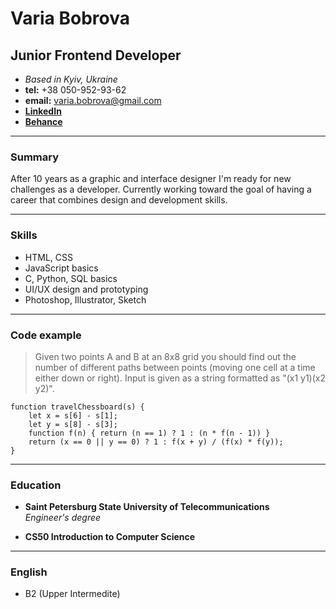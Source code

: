 # Varia Bobrova

## Junior Frontend Developer

* _Based in Kyiv, Ukraine_  
* **tel:** +38 050-952-93-62  
* **email:** varia.bobrova@gmail.com  
* [**LinkedIn**](https://www.linkedin.com/in/varia-bobrova/) 
* [**Behance**](https://www.behance.net/variabobroc5f7)  

***
### Summary
After 10 years as a graphic and interface designer I'm ready for new challenges as a developer. Currently working toward the goal of having a career that combines design and development skills.

***

### Skills
* HTML, CSS
* JavaScript basics
* C, Python, SQL basics
* UI/UX design and prototyping
* Photoshop, Illustrator, Sketch

***

### Code example
>Given two points A and B at an 8x8 grid you should find out the number of different paths between points (moving one cell at a time either down or right). Input is given as a string formatted as "(x1 y1)(x2 y2)".
```
function travelChessboard(s) {
    let x = s[6] - s[1];
    let y = s[8] - s[3];  
    function f(n) { return (n == 1) ? 1 : (n * f(n - 1)) }   
    return (x == 0 || y == 0) ? 1 : f(x + y) / (f(x) * f(y));
}
```
***

### Education
* **Saint Petersburg State University of Telecommunications**   
_Engineer's degree_

* **CS50 Introduction to Computer Science**

***

### English
* B2 (Upper Intermedite)